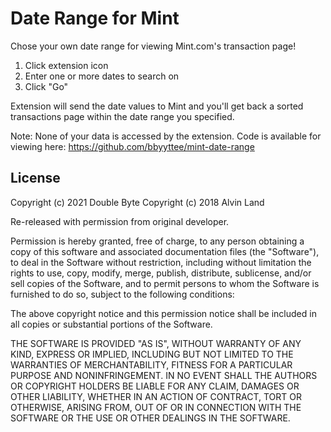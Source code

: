 # Date Range for Mint

Chose your own date range for viewing Mint.com's transaction page!

1) Click extension icon
2) Enter one or more dates to search on
3) Click "Go"

Extension will send the date values to Mint and you'll get back a sorted transactions page within the date range you specified.

Note:
None of your data is accessed by the extension.
Code is available for viewing here: https://github.com/bbyyttee/mint-date-range




## License

Copyright (c) 2021 Double Byte
Copyright (c) 2018 Alvin Land

Re-released with permission from original developer.

Permission is hereby granted, free of charge, to any person obtaining a copy of this software and associated documentation files (the "Software"), to deal in the Software without restriction, including without limitation the rights to use, copy, modify, merge, publish, distribute, sublicense, and/or sell copies of the Software, and to permit persons to whom the Software is furnished to do so, subject to the following conditions:

The above copyright notice and this permission notice shall be included in all copies or substantial portions of the Software.

THE SOFTWARE IS PROVIDED "AS IS", WITHOUT WARRANTY OF ANY KIND, EXPRESS OR IMPLIED, INCLUDING BUT NOT LIMITED TO THE WARRANTIES OF MERCHANTABILITY, FITNESS FOR A PARTICULAR PURPOSE AND NONINFRINGEMENT. IN NO EVENT SHALL THE AUTHORS OR COPYRIGHT HOLDERS BE LIABLE FOR ANY CLAIM, DAMAGES OR OTHER LIABILITY, WHETHER IN AN ACTION OF CONTRACT, TORT OR OTHERWISE, ARISING FROM, OUT OF OR IN CONNECTION WITH THE SOFTWARE OR THE USE OR OTHER DEALINGS IN THE SOFTWARE.
